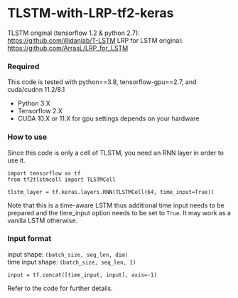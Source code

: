 # TLSTM-with-LRP-tf2-keras
TLSTM original (tensorflow 1.2 & python 2.7): https://github.com/illidanlab/T-LSTM
LRP for LSTM original: https://github.com/ArrasL/LRP_for_LSTM

### Required
This code is tested with python==3.8, tensorflow-gpu==2.7, and cuda/cudnn 11.2/8.1
- Python 3.X
- Tensorflow 2.X
- CUDA 10.X or 11.X for gpu settings depends on your hardware

### How to use
Since this code is only a cell of TLSTM, you need an RNN layer in order to use it.
```
import tensorflow as tf
from tf2tlstmcell import TLSTMCell

tlstm_layer = tf.keras.layers.RNN(TLSTMCell(64, time_input=True))
```
Note that this is a time-aware LSTM thus additional time input needs to be prepared and the time_input option needs to be set to `True`. It may work as a vanilla LSTM otherwise.

### Input format
input shape: `(batch_size, seq_len, dim)`\
time input shape: `(batch_size, seq_len, 1)`
```
input = tf.concat([time_input, input], axis=-1)
```
Refer to the code for further details.

